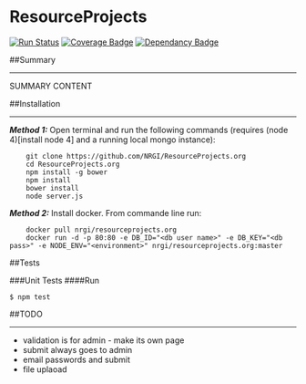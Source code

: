 ResourceProjects
===================
[![Run Status](https://api.shippable.com/projects/57193cf42a8192902e1d7e88/badge?branch=master)](https://app.shippable.com/projects/55159b755ab6cc1352ad63c5)
[![Coverage Badge](https://api.shippable.com/projects/57193cf42a8192902e1d7e88/coverageBadge?branch=master)](https://app.shippable.com/projects/55159b755ab6cc1352ad63c5)
[![Dependancy Badge](https://david-dm.org/nrgi/resourceprojects.org.svg)](https://david-dm.org/nrgi/resourceprojects.org.svg)

##Summary
***
SUMMARY CONTENT


##Installation
***
***Method 1:*** Open terminal and run the following commands (requires (node 4)[install node 4] and a running local mongo instance):

		git clone https://github.com/NRGI/ResourceProjects.org
		cd ResourceProjects.org
		npm install -g bower
		npm install
		bower install
		node server.js


***Method 2:***  Install docker. From commande line run:

		docker pull nrgi/resourceprojects.org
		docker run -d -p 80:80 -e DB_ID="<db user name>" -e DB_KEY="<db pass>" -e NODE_ENV="<environment>" nrgi/resourceprojects.org:master

##Tests

###Unit Tests
####Run
```
$ npm test
```

##TODO
***
-	validation is for admin - make its own page
-	submit always goes to admin
-	email passwords and submit
-	file uplaoad

